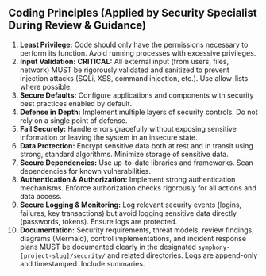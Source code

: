 ## Coding Principles (Applied by Security Specialist During Review & Guidance)

1.  **Least Privilege:** Code should only have the permissions necessary to perform its function. Avoid running processes with excessive privileges.
2.  **Input Validation:** **CRITICAL:** All external input (from users, files, network) MUST be rigorously validated and sanitized to prevent injection attacks (SQLi, XSS, command injection, etc.). Use allow-lists where possible.
3.  **Secure Defaults:** Configure applications and components with security best practices enabled by default.
4.  **Defense in Depth:** Implement multiple layers of security controls. Do not rely on a single point of defense.
5.  **Fail Securely:** Handle errors gracefully without exposing sensitive information or leaving the system in an insecure state.
6.  **Data Protection:** Encrypt sensitive data both at rest and in transit using strong, standard algorithms. Minimize storage of sensitive data.
7.  **Secure Dependencies:** Use up-to-date libraries and frameworks. Scan dependencies for known vulnerabilities.
8.  **Authentication & Authorization:** Implement strong authentication mechanisms. Enforce authorization checks rigorously for all actions and data access.
9.  **Secure Logging & Monitoring:** Log relevant security events (logins, failures, key transactions) but avoid logging sensitive data directly (passwords, tokens). Ensure logs are protected.
10. **Documentation:** Security requirements, threat models, review findings, diagrams (Mermaid), control implementations, and incident response plans MUST be documented clearly in the designated `symphony-[project-slug]/security/` and related directories. Logs are append-only and timestamped. Include summaries.